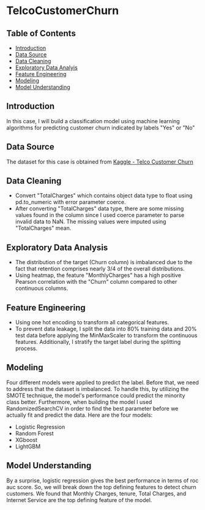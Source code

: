 # TelcoCustomerChurn

## Table of Contents
- [Introduction](#Introduction)
- [Data Source](#Data-Source)
- [Data Cleaning](#Data-Cleaning)
- [Exploratory Data Analyis](#Exploratory-Data-Analysis)
- [Feature Engineering](#Feature-Engineering)
- [Modeling](#Modeling)
- [Model Understanding](#Model-Understanding)

## Introduction
In this case, I will build a classification model using machine learning algorithms for predicting customer churn indicated by labels "Yes" or "No"

## Data Source
The dataset for this case is obtained from [Kaggle - Telco Customer Churn](https://www.kaggle.com/datasets/blastchar/telco-customer-churn)

## Data Cleaning
- Convert "TotalCharges" which contains object data type to float using pd.to_numeric with error parameter coerce.
- After converting "TotalCharges" data type, there are some missing values found in the column since I used coerce parameter to parse invalid data to NaN. The missing values were imputed using "TotalCharges" mean.

## Exploratory Data Analysis
- The distribution of the target (Churn column) is imbalanced due to the fact that retention comprises nearly 3/4 of the overall distributions.
- Using heatmap, the feature "MonthlyCharges" has a high positive Pearson correlation with the "Churn" column compared to other continuous columns.

## Feature Engineering
- Using one hot encoding to transform all categorical features.
- To prevent data leakage, I split the data into 80% training data and 20% test data before applying the MinMaxScaler to transform the continuous features. Additionally, I stratify the target label during the splitting process.

## Modeling
Four different models were applied to predict the label. Before that, we need to address that the dataset is imbalanced. To handle this, by utilizing the SMOTE technique, the model's performance could predict the minority class better. Furthermore, when building the model I used RandomizedSearchCV in order to find the best parameter before we actually fit and predict the data. 
Here are the four models:
- Logistic Regression
- Random Forest
- XGboost
- LightGBM

## Model Understanding
By a surprise, logistic regression gives the best performance in terms of roc auc score. So, we will break down the top defining features to detect churn customers. We found that Monthly Charges, tenure, Total Charges, and Internet Service are the top defining feature of the model.
